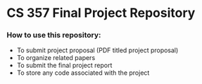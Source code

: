 # CS 357 Final Project Repository 

### How to use this repository:
- To submit project proposal (PDF titled project proposal)
- To organize related papers
- To submit the final project report
- To store any code associated with the project
